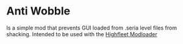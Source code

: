 # Anti Wobble
Is a simple mod that prevents GUI loaded from .seria level files from shacking.
Intended to be used with the [Highfleet Modloader](https://github.com/logdot/Highfleet-Modloader)
